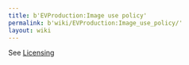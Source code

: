 ```yaml
---
title: b'EVProduction:Image use policy'
permalink: b'wiki/EVProduction:Image_use_policy/'
layout: wiki
---
```


See [Licensing](http://commons.wikimedia.org/wiki/Commons:Licensing)
